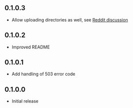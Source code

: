 ## 0.1.0.3

* Allow uploading directories as well, see [Reddit discussion](http://www.reddit.com/r/haskell/comments/344dig/announcing_stackageupload/cqr6mvv)

## 0.1.0.2

* Improved README

## 0.1.0.1

* Add handling of 503 error code

## 0.1.0.0

* Initial release

